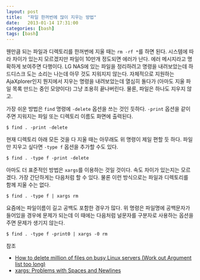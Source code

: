 ```yaml
---
layout: post
title:  "파일 한꺼번에 많이 지우는 방법"
date:   2013-01-14 17:31:00
categories: [bash]
tags: [bash]
---
```


웬만큼 되는 파일과 디렉토리를 한꺼번에 지울 때는 `rm -rf *`를 하면 된다. 시스템에 따라 차이가 있는지 모르겠지만 파일이 10만개 정도되면 에러가 난다. 에러 메시지라고 명확하게 보여주면 다행이다. LG NAS에 있는 파일을 정리하려고 명령을 내려보았는데 하드디스크 도는 소리는 나는데 아무 것도 지워지지 않는다. 자체적으로 지원하는 AjaXplorer인지 뭔지에서 지우는 명령을 내려보았는데 열심히 돌다가 (아마도 지울 파일 목록 만드는 중인 모양이다) 그냥 조용히 끝나버린다. 물론, 파일은 하나도 지우지 않고.

가장 쉬운 방법은 `find` 명령에 `-delete` 옵션을 쓰는 것인 듯하다. `-print` 옵션을 같이 주면 지워지는 파일 또는 디렉토리 이름도 화면에 출력된다.

```
$ find . -print -delete
```

현재 디렉토리 아래 모든 것을 다 지울 때는 아무래도 위 명령이 제일 편할 듯 하다. 파일만 지우고 싶다면 `-type f` 옵션을 추가할 수도 있다.

```
$ find . -type f -print -delete
```

아마도 더 표준적인 방법은 `xargs`를 이용하는 것일 것이다. 속도 차이가 있는지는 모르겠다. 가장 간단하게는 다음처럼 할 수 있다. 물론 이런 방식으로는 파일과 디렉토리를 함께 지울 수는 없다.

```
$ find . -type f | xargs rm
```
요즘에는 파일이름이 길고 공백도 포함한 경우가 많다. 위 명령은 파일명에 공백문자가 들어있을 경우에 문제가 되는데 이 때에는 다음처럼 널문자를 구분자로 사용하는 옵션을 주면 문제가 생기지 않는다.

```
$ find . -type f -print0 | xargs -0 rm
```

참조

- [How to delete million of files on busy Linux servers (Work out Argument list too long)](http://pc-freak.net/blog/how-to-delete-million-of-files-on-busy-linux-servers-work-out-argument-list-too-long/)
- [xargs: Problems with Spaces and Newlines](http://linuxdevcenter.com/pub/a/linux/lpt/09_22.html)
